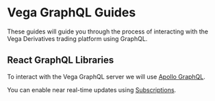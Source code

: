 # Vega GraphQL Guides

These guides will guide you through the process of interacting with the Vega Derivatives trading platform using GraphQL.

## React GraphQL Libraries

To interact with the Vega GraphQL server we will use [Apollo GraphQL](https://www.apollographql.com/docs/react/).

You can enable near real-time updates using [Subscriptions](https://www.apollographql.com/docs/react/data/subscriptions/).

